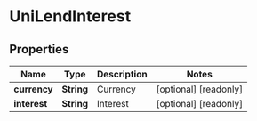 

# UniLendInterest

## Properties

Name | Type | Description | Notes
------------ | ------------- | ------------- | -------------
**currency** | **String** | Currency |  [optional] [readonly]
**interest** | **String** | Interest |  [optional] [readonly]



